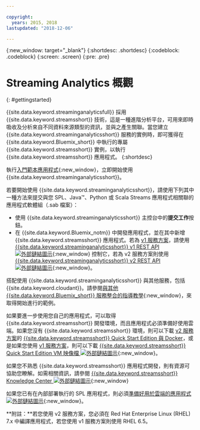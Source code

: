 ```yaml
---

copyright:
  years: 2015, 2018
lastupdated: "2018-12-06"

---
```


<!-- Attribute definitions -->
{:new_window: target="_blank"}
{:shortdesc: .shortdesc}
{:codeblock: .codeblock}
{:screen: .screen}
{:pre: .pre}


# Streaming Analytics 概觀
{: #gettingstarted}

{{site.data.keyword.streaminganalyticsfull}} 採用 {{site.data.keyword.streamsshort}} 技術，這是一種進階分析平台，可用來即時吸收及分析來自不同資料來源類型的資訊，並與之產生關聯。當您建立 {{site.data.keyword.streaminganalyticsshort}} 服務的實例時，即可獲得在 {{site.data.keyword.Bluemix_short}} 中執行的專屬 {{site.data.keyword.streamsshort}} 實例，以執行 {{site.data.keyword.streamsshort}} 應用程式。
{:shortdesc}

執行[入門範本應用程式](/docs/services/StreamingAnalytics/t_starter_app_deploy.html){:new_window}，立即開始使用 {{site.data.keyword.streaminganalyticsshort}}。

若要開始使用 {{site.data.keyword.streaminganalyticsshort}}，請使用下列其中一種方法來提交與您 SPL、Java™、Python 或 Scala Streams 應用程式相關聯的應用程式軟體組（.sab 檔案）：
* 使用 {{site.data.keyword.streaminganalyticsshort}} 主控台中的**提交工作**按鈕。
* 在 {{site.data.keyword.Bluemix_notm}} 中開發應用程式，並在其中新增 {{site.data.keyword.streamsshort}} 應用程式。若為 [v1 服務方案](/docs/services/StreamingAnalytics/service_plans.html)，請使用 [{{site.data.keyword.streaminganalyticsshort}} v1 REST API ![外部鏈結圖示](../../icons/launch-glyph.svg "外部鏈結圖示")](https://{DomainName}/apidocs/streaming-analytics-v1){:new_window} 控制它，若為 v2 服務方案則使用 [{{site.data.keyword.streaminganalyticsshort}} v2 REST API ![外部鏈結圖示](../../icons/launch-glyph.svg "外部鏈結圖示")](https://{DomainName}/apidocs/streaming-analytics-v2){:new_window}。

搭配使用 {{site.data.keyword.streaminganalyticsshort}} 與其他服務，包括 {{site.data.keyword.cloudant}}。請參閱[與其他 {{site.data.keyword.Bluemix_short}} 服務整合的指導教學](/docs/services/StreamingAnalytics/r_integrating_cloudant_rest.html){:new_window}，來取得開始進行的範例。

如果要進一步使用您自己的應用程式，可以取得 {{site.data.keyword.streamsshort}} 開發環境，而且應用程式必須準備好使用雲端。如果您沒有 {{site.data.keyword.streamsshort}} 環境，則可以下載 [v2 服務方案](/docs/services/StreamingAnalytics/service_plans.html)的 [{{site.data.keyword.streamsshort}} Quick Start Edition 與 Docker](https://www-01.ibm.com/marketing/iwm/iwm/web/preLogin.do?source=swg-ibmistvi)，或是如果您使用 [v1 服務方案](/docs/services/StreamingAnalytics/service_plans.html)，則可以下載 [{{site.data.keyword.streamsshort}} Quick Start Edition VM 映像檔 ![外部鏈結圖示](../../icons/launch-glyph.svg "外部鏈結圖示")](http://ibmstreams.github.io/streamsx.documentation/docs/4.3/qse-intro/){:new_window}。

如果您不熟悉 {{site.data.keyword.streamsshort}} 應用程式開發，則有資源可協助您瞭解。如需相關資訊，請參閱 [{{site.data.keyword.streamsshort}} Knowledge Center ![外部鏈結圖示](../../icons/launch-glyph.svg "外部鏈結圖示")](https://www.ibm.com/support/knowledgecenter/en/SSCRJU_4.3.0/com.ibm.streams.welcome.doc/doc/kc-homepage.html){:new_window}

如果您已有在內部部署執行的 SPL 應用程式，則必須[準備好用於雲端的應用程式 ![外部鏈結圖示](../../icons/launch-glyph.svg "外部鏈結圖示")](https://developer.ibm.com/streamsdev/docs/getting-spl-application-ready-cloud/){:new_window}。

**附註：**若您使用 v2 服務方案，您必須在 Red Hat Enterprise Linux (RHEL) 7.x 中編譯應用程式，若您使用 v1 服務方案則使用 RHEL 6.5。
